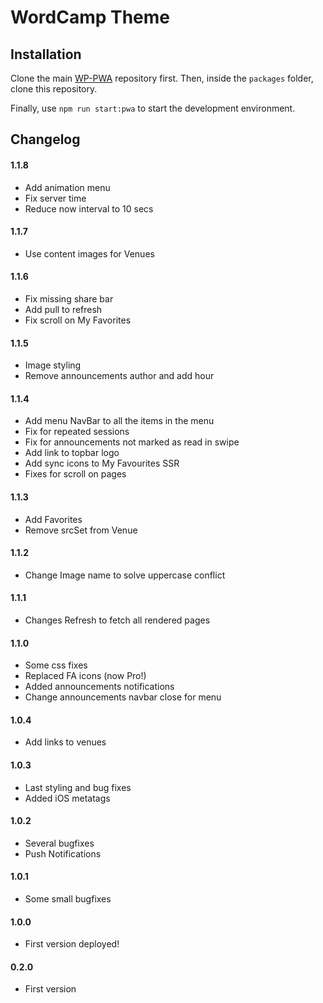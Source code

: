 # WordCamp Theme

## Installation

Clone the main [WP-PWA](https://github.com/wp-pwa/wp-pwa) repository first. Then, inside the `packages` folder, clone this repository.

Finally, use `npm run start:pwa` to start the development environment.

## Changelog

#### 1.1.8

- Add animation menu
- Fix server time
- Reduce now interval to 10 secs

#### 1.1.7

- Use content images for Venues

#### 1.1.6

- Fix missing share bar
- Add pull to refresh
- Fix scroll on My Favorites

#### 1.1.5

- Image styling
- Remove announcements author and add hour

#### 1.1.4

- Add menu NavBar to all the items in the menu
- Fix for repeated sessions
- Fix for announcements not marked as read in swipe
- Add link to topbar logo
- Add sync icons to My Favourites SSR
- Fixes for scroll on pages

#### 1.1.3

- Add Favorites
- Remove srcSet from Venue

#### 1.1.2

- Change Image name to solve uppercase conflict

#### 1.1.1

- Changes Refresh to fetch all rendered pages

#### 1.1.0

- Some css fixes
- Replaced FA icons (now Pro!)
- Added announcements notifications
- Change announcements navbar close for menu

#### 1.0.4

- Add links to venues

#### 1.0.3

- Last styling and bug fixes
- Added iOS metatags

#### 1.0.2

- Several bugfixes
- Push Notifications

#### 1.0.1

- Some small bugfixes

#### 1.0.0

- First version deployed!

#### 0.2.0

- First version
